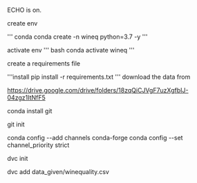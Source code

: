 ECHO is on.

create env 

''' conda 
conda create -n wineq python=3.7 -y
'''

activate env
''' bash 
conda activate wineq
'''

create a requirements file 

'''install
pip install -r requirements.txt 
'''
download the data from 

https://drive.google.com/drive/folders/18zqQiCJVgF7uzXgfbIJ-04zgz1ItNfF5

conda install git

git init 

conda config --add channels conda-forge
conda config --set channel_priority strict

dvc init 

dvc add data_given/winequality.csv
